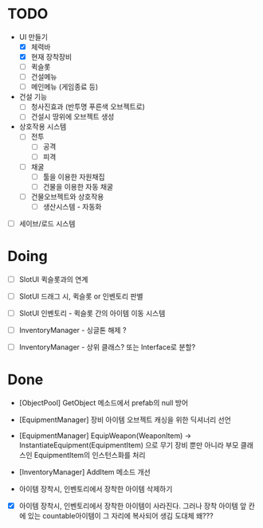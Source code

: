 # TODO
- UI 만들기
    - [x] 체력바
    - [x] 현재 장착장비
    - [ ] 퀵슬롯
    - [ ] 건설메뉴
    - [ ] 메인메뉴 (게임종료 등)

- 건설 기능
    - [ ] 청사진효과 (반투명 푸른색 오브젝트로)
    - [ ] 건설시 땅위에 오브젝트 생성

- 상호작용 시스템
    - [ ] 전투
        - [ ] 공격
        - [ ] 피격
        
    - [ ] 채굴
        - [ ] 툴을 이용한 자원채집
        - [ ] 건물을 이용한 자동 채굴
    - [ ] 건물오브젝트와 상호작용
        - [ ] 생산시스템 - 자동화

- [ ] 세이브/로드 시스템

    




# Doing
- [ ] SlotUI 퀵슬롯과의 연계
- [ ] SlotUI 드래그 시, 퀵슬롯 or 인벤토리 판별
- [ ] SlotUI 인벤토리 - 퀵슬롯 간의 아이템 이동 시스템
- [ ] InventoryManager - 싱글톤 해제 ?
- [ ] InventoryManager - 상위 클래스? 또는 Interface로 분할?




# Done
- [ObjectPool] GetObject 메소드에서 prefab의 null 방어

- [EquipmentManager] 장비 아이템 오브젝트 캐싱을 위한 딕셔너리 선언

- [EquipmentManager] EquipWeapon(WeaponItem) -> InstantiateEquipment(EquipmentItem) 으로 무기 장비 뿐만 아니라 부모 클래스인 EquipmentItem의 인스턴스화를 처리

- [InventoryManager] AddItem 메소드 개선

- 아이템 장착시, 인벤토리에서 장착한 아이템 삭제하기

- [x] 아이템 장착시, 인벤토리에서 장착한 아이템이 사라진다. 그러나 장착 아이템 앞 칸에 있는 countable아이템이 그 자리에 복사되어 생김  도대체 왜???
